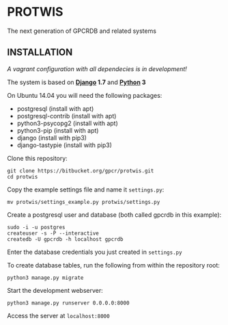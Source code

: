 PROTWIS
====

The next generation of GPCRDB and related systems

INSTALLATION
---

*A vagrant configuration with all dependecies is in development!*

The system is based on **[Django][1] 1.7** and **[Python][2] 3**

On Ubuntu 14.04 you will need the following packages:

* postgresql (install with apt)
* postgresql-contrib (install with apt)
* python3-psycopg2 (install with apt)
* python3-pip (install with apt)
* django (install with pip3)
* django-tastypie (install with pip3)

Clone this repository:

    git clone https://bitbucket.org/gpcr/protwis.git
    cd protwis

Copy the example settings file and name it `settings.py`:

    mv protwis/settings_example.py protwis/settings.py

Create a postgresql user and database (both called gpcrdb in this example):

    sudo -i -u postgres
    createuser -s -P --interactive
    createdb -U gpcrdb -h localhost gpcrdb

Enter the database credentials you just created in `settings.py`

To create database tables, run the following from within the repository root:
    
    python3 manage.py migrate

Start the development webserver:

    python3 manage.py runserver 0.0.0.0:8000

Access the server at `localhost:8000`

[1]: http://djangoproject.com
[2]: http://python.org